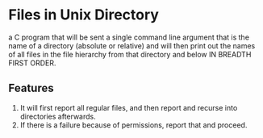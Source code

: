 # Files in Unix Directory

a C program that will be sent a single command line argument that is the name of a directory (absolute or relative) and 
will then print out the names of all files in the file hierarchy from that directory and below IN BREADTH FIRST ORDER. </p>
## Features
1. It will first report all regular files, and then report and recurse into directories afterwards. 
2. If there is a failure because of permissions, report that and proceed.
